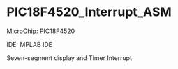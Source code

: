# PIC18F4520_Interrupt_ASM

MicroChip: PIC18F4520

IDE: MPLAB IDE

Seven-segment display and Timer Interrupt 
